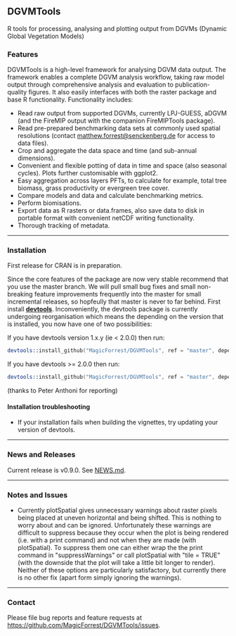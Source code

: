 ## **DGVMTools**

R tools for processing, analysing and plotting output from DGVMs (Dynamic Global Vegetation Models)


### Features

DGVMTools is a high-level framework for analysing DGVM data output.  The framework enables a complete DGVM analysis workflow, taking raw model output through comprehensive analysis and evaluation to publication-quality figures.  It also easily interfaces with both the raster package and base R functionality. Functionality includes:

* Read raw output from supported DGVMs, currently LPJ-GUESS, aDGVM (and the FireMIP output with the companion FireMIPTools package).
* Read pre-prepared benchmarking data sets at commonly used spatial resolutions (contact matthew.forrest@senckenberg.de for access to data files). 
* Crop and aggregate the data space and time (and sub-annual dimensions).
* Convenient and flexible potting of data in time and space (also seasonal cycles).  Plots further customisable with ggplot2.
* Easy aggregation across layers PFTs, to calculate for example, total tree biomass, grass productivity or evergreen tree cover.
* Compare models and data and calculate benchmarking metrics.
* Perform biomisations.
* Export data as R rasters or data.frames, also save data to disk in portable format with convenient netCDF writing functionality.
* Thorough tracking of metadata.

---

### Installation

First release for CRAN is in preparation.

Since the core features of the package are now very stable recommend that you use the master branch.  We will pull small bug fixes and small non-breaking feature improvements frequently into the master for small incremental releases, so hopfeully that master is never to far behind. First install **[devtools](https://cran.r-project.org/package=devtools)**. Inconveniently, the devtools package is currently undergoing reorganisation which means the depending on the version that is installed, you now have one of two possibilities:

If you have devtools version 1.x.y (ie < 2.0.0) then run:

```S
devtools::install_github("MagicForrest/DGVMTools", ref = "master", dependencies = TRUE, build_vignettes = TRUE)
```

If you have devtools >= 2.0.0 then run:

```S
devtools::install_github("MagicForrest/DGVMTools", ref = "master", dependencies = TRUE, build_opts = c("--no-resave-data", "--no-manual"), force=T)
```

(thanks to Peter Anthoni for reporting)

#### Installation troubleshooting

* If your installation fails when building the vignettes, try updating your version of devtools.

--- 

### News and Releases

Current release is v0.9.0.  See [NEWS.md](NEWS.md).

---

### Notes and Issues

* Currently plotSpatial gives unnecessary warnings about raster pixels being placed at uneven horizontal and being shifted.  This is nothing to worry about and can be ignored.  Unfortunately these warnings are difficult to suppress because they occur when the plot is being rendered (i.e. with a print command) and not when they are made (with plotSpatial).  To suppress them one can either wrap the the print command in "suppressWarnings" or call plotSpatial with "tile = TRUE" (with the downside that the plot will take a little bit longer to render).  Neither of these options are particularly satisfactory, but currently there is no other fix (apart form simply ignoring the warnings).  

---

### Contact

Please file bug reports and feature requests at https://github.com/MagicForrest/DGVMTools/issues.

